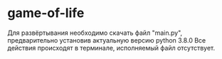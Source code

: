 # game-of-life

Для развёртывания необходимо скачать файл "main.py", предварительно установив актуальную версию python 3.8.0
Все действия происходят в терминале, исполняемый файл отсутствует.
